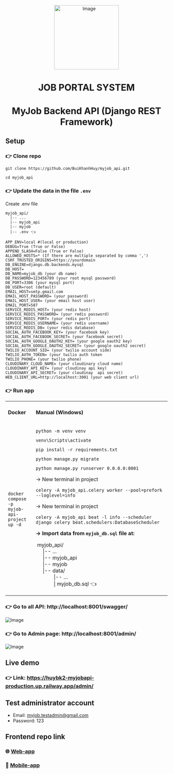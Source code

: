 <p align="center">
 <img src="https://github.com/BuiKhanhHuy/myjob_api/assets/69914972/ef0c454d-7947-46ab-a5e6-64ffe964bb3a" width="200"  alt="Image" />
</p>

<h1 align="center">JOB PORTAL SYSTEM</h1>
<h1 align="center">MyJob Backend API (Django REST Framework)</h1>

## Setup

### 👉 Clone repo

```plaintext
git clone https://github.com/BuiKhanhHuy/myjob_api.git
```

```plaintext
cd myjob_api
```

### 👉 Update the data in the file `.env`
Create .env file
```plaintext
myjob_api/
  |-- ...
  |-- myjob_api
  |-- myjob
  |-- .env 👈
```

```plaintext
APP_ENV=local #(local or production)
DEBUG=True (True or False)
APPEND_SLASH=False (True or False)
ALLOWED_HOSTS=* (If there are multiple separated by comma ',')
CSRF_TRUSTED_ORIGINS=https://yourdomain
DB_ENGINE=django.db.backends.mysql
DB_HOST=
DB_NAME=myjob_db (your db name)
DB_PASSWORD=123456789 (your root mysql password)
DB_PORT=3306 (your mysql port)
DB_USER=root (default)
EMAIL_HOST=smtp.gmail.com
EMAIL_HOST_PASSWORD= (your password)
EMAIL_HOST_USER= (your email host user)
EMAIL_PORT=587
SERVICE_REDIS_HOST= (your redis host)
SERVICE_REDIS_PASSWORD= (your redis password)
SERVICE_REDIS_PORT= (your redis port) 
SERVICE_REDIS_USERNAME= (your redis username)
SERVICE_REDIS_DB= (your redis database)
SOCIAL_AUTH_FACEBOOK_KEY= (your facebook key)
SOCIAL_AUTH_FACEBOOK_SECRET= (your facebook secret)
SOCIAL_AUTH_GOOGLE_OAUTH2_KEY= (your google oauth2 key)
SOCIAL_AUTH_GOOGLE_OAUTH2_SECRET= (your google oauth2 secret)
TWILIO_ACCOUNT_SID= (your twilio account side)
TWILIO_AUTH_TOKEN= (your twilio auth token
TWILIO_PHONE= (your twilio phone)
CLOUDINARY_CLOUD_NAME= (your cloudinary cloud name)
CLOUDINARY_API_KEY= (your cloudinay api key)
CLOUDINARY_API_SECRET= (your cloudinay  api secret)
WEB_CLIENT_URL=http://localhost:3001 (your web client url)
```

### 👉 Run app

<table><tbody><tr><td><h4>Docker</h4></td><td><h4>Manual (Windows)</h4></td></tr><tr><td><p>&nbsp;</p><pre><code class="language-python">docker compose -p myjob-api-project up -d </code></pre><p>&nbsp;</p></td><td><pre><code class="language-python">python -m venv venv</code></pre><pre><code class="language-python">venv\Scripts\activate</code></pre><pre><code class="language-python">pip install -r requirements.txt</code></pre><pre><code class="language-python">python manage.py migrate</code></pre><pre><code class="language-python">python manage.py runserver 0.0.0.0:8001</code></pre><p>→ New terminal in project</p><pre><code class="language-python">celery -A myjob_api.celery worker --pool=prefork --loglevel=info</code></pre><p>→ New terminal in project</p><pre><code class="language-python">celery -A myjob_api beat -l info --scheduler django_celery_beat.schedulers:DatabaseScheduler</code></pre><p><strong>→ Import data from </strong><code><strong>myjob_db.sql</strong></code><strong> file at:</strong></p><p>&nbsp;myjob_api/<br>&nbsp; &nbsp; &nbsp;|-- ...<br>&nbsp; &nbsp; &nbsp;|-- myjob_api<br>&nbsp; &nbsp; &nbsp;|-- myjob<br>&nbsp; &nbsp; &nbsp;|-- data/<br>&nbsp; &nbsp; &nbsp; &nbsp; &nbsp; &nbsp; &nbsp;|-- …<br>&nbsp; &nbsp; &nbsp; &nbsp; &nbsp; &nbsp; &nbsp;| myjob_db.sql 👈</p></td></tr></tbody></table>

### 👉 Go to all API: http://localhost:8001/swagger/

![Image](https://github.com/BuiKhanhHuy/myjob_api/assets/69914972/bdf34cb0-40e9-4403-9345-5e6f6299df3a)

### 👉 Go to Admin page: http://localhost:8001/admin/

![Image](https://github.com/BuiKhanhHuy/myjob_api/assets/69914972/c411ed48-6c1e-4940-a51a-8d30859aa90e)

## Live demo

### 👉 Link: https://huybk2-myjobapi-production.up.railway.app/admin/

## Test administrator account

*   Email: myjob.testadmin@gmail.com
*   Password: 123

## Frontend repo link

### 🌐 [Web-app](https://github.com/BuiKhanhHuy/my-job-web-app)

### 📱 [Mobile-app](https://github.com/BuiKhanhHuy/MyJobApp)
